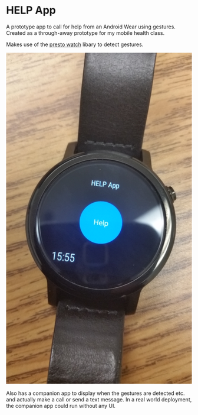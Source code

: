 # HELP App
A prototype app to call for help from an Android Wear using gestures. Created as a through-away prototype for my mobile health class.

Makes use of the <a href="http://\presto.watch">presto watch</a> libary to detect gestures.

[![](https://github.com/trivedigaurav/helpapp/raw/master/picture.jpg)](https://www.youtube.com/watch?v=-dey67QLIuI)

Also has a companion app to display when the gestures are detected etc. and actually make a call or send a text message. In a real world deployment, the companion app could run without any UI.
